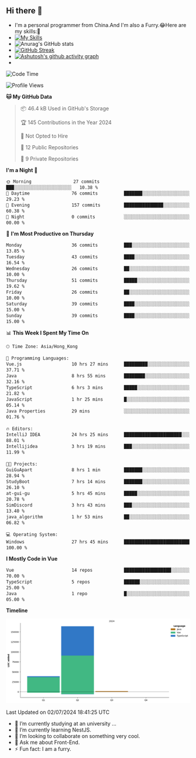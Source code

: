 ## Hi there 👋
- I'm a personal programmer from China.And I'm also a Furry.😂Here are my skills:🤔
- [![My Skills](https://skillicons.dev/icons?i=js,html,css,vue,typescript,java,golang)](https://skillicons.dev)
- ![Anurag's GitHub stats](https://github-readme-stats.vercel.app/api?username=FluffyChi-Xing&count_private=true&show_icons=true&theme=radical)
- [![GitHub Streak](https://streak-stats.demolab.com/?user=FluffyChi-Xing)](https://git.io/streak-stats)
- [![Ashutosh's github activity graph](https://github-readme-activity-graph.vercel.app/graph?username=FluffyChi-Xing&theme=github-compact)](https://github.com/ashutosh00710/github-readme-activity-graph)
- <!--START_SECTION:waka-->
![Code Time](http://img.shields.io/badge/Code%20Time-49%20hrs%2053%20mins-blue)

![Profile Views](http://img.shields.io/badge/Profile%20Views-3-blue)

**🐱 My GitHub Data** 

> 📦 46.4 kB Used in GitHub's Storage 
 > 
> 🏆 145 Contributions in the Year 2024
 > 
> 🚫 Not Opted to Hire
 > 
> 📜 12 Public Repositories 
 > 
> 🔑 9 Private Repositories 
 > 
**I'm a Night 🦉** 

```text
🌞 Morning                27 commits          ███░░░░░░░░░░░░░░░░░░░░░░   10.38 % 
🌆 Daytime                76 commits          ███████░░░░░░░░░░░░░░░░░░   29.23 % 
🌃 Evening                157 commits         ███████████████░░░░░░░░░░   60.38 % 
🌙 Night                  0 commits           ░░░░░░░░░░░░░░░░░░░░░░░░░   00.00 % 
```
📅 **I'm Most Productive on Thursday** 

```text
Monday                   36 commits          ███░░░░░░░░░░░░░░░░░░░░░░   13.85 % 
Tuesday                  43 commits          ████░░░░░░░░░░░░░░░░░░░░░   16.54 % 
Wednesday                26 commits          ██░░░░░░░░░░░░░░░░░░░░░░░   10.00 % 
Thursday                 51 commits          █████░░░░░░░░░░░░░░░░░░░░   19.62 % 
Friday                   26 commits          ██░░░░░░░░░░░░░░░░░░░░░░░   10.00 % 
Saturday                 39 commits          ████░░░░░░░░░░░░░░░░░░░░░   15.00 % 
Sunday                   39 commits          ████░░░░░░░░░░░░░░░░░░░░░   15.00 % 
```


📊 **This Week I Spent My Time On** 

```text
🕑︎ Time Zone: Asia/Hong_Kong

💬 Programming Languages: 
Vue.js                   10 hrs 27 mins      █████████░░░░░░░░░░░░░░░░   37.71 % 
Java                     8 hrs 55 mins       ████████░░░░░░░░░░░░░░░░░   32.16 % 
TypeScript               6 hrs 3 mins        █████░░░░░░░░░░░░░░░░░░░░   21.82 % 
JavaScript               1 hr 25 mins        █░░░░░░░░░░░░░░░░░░░░░░░░   05.14 % 
Java Properties          29 mins             ░░░░░░░░░░░░░░░░░░░░░░░░░   01.76 % 

🔥 Editors: 
IntelliJ IDEA            24 hrs 25 mins      ██████████████████████░░░   88.01 % 
Intellijidea             3 hrs 19 mins       ███░░░░░░░░░░░░░░░░░░░░░░   11.99 % 

🐱‍💻 Projects: 
GuiGuApart               8 hrs 1 min         ███████░░░░░░░░░░░░░░░░░░   28.94 % 
StudyBoot                7 hrs 14 mins       ███████░░░░░░░░░░░░░░░░░░   26.10 % 
at-gui-gu                5 hrs 45 mins       █████░░░░░░░░░░░░░░░░░░░░   20.78 % 
SimDiscord               3 hrs 43 mins       ███░░░░░░░░░░░░░░░░░░░░░░   13.40 % 
java_algorithm           1 hr 53 mins        ██░░░░░░░░░░░░░░░░░░░░░░░   06.82 % 

💻 Operating System: 
Windows                  27 hrs 45 mins      █████████████████████████   100.00 % 
```

**I Mostly Code in Vue** 

```text
Vue                      14 repos            ██████████████████░░░░░░░   70.00 % 
TypeScript               5 repos             ██████░░░░░░░░░░░░░░░░░░░   25.00 % 
Java                     1 repo              █░░░░░░░░░░░░░░░░░░░░░░░░   05.00 % 
```



**Timeline**

![Lines of Code chart](https://raw.githubusercontent.com/FluffyChi-Xing/FluffyChi-Xing/main/assets/bar_graph.png)


 Last Updated on 02/07/2024 18:41:25 UTC
<!--END_SECTION:waka-->
- 🔭 I’m currently studying at an university ...
- 🌱 I’m currently learning NestJS.
- 👯 I’m looking to collaborate on something very cool.
- 💬 Ask me about Front-End.
- ⚡ Fun fact: I am a furry.
